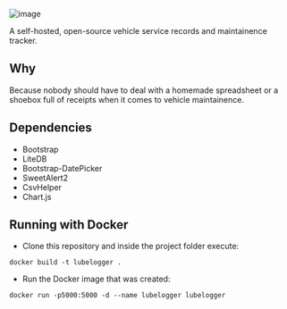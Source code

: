 ![image](https://github.com/hargata/lubelog/assets/155338622/545debcd-d80a-44da-b892-4c652ab0384a)

A self-hosted, open-source vehicle service records and maintainence tracker.

## Why
Because nobody should have to deal with a homemade spreadsheet or a shoebox full of receipts when it comes to vehicle maintainence.

## Dependencies
- Bootstrap
- LiteDB
- Bootstrap-DatePicker
- SweetAlert2
- CsvHelper
- Chart.js

## Running with Docker
- Clone this repository and inside the project folder execute:
```
docker build -t lubelogger .
```
- Run the Docker image that was created:
```
docker run -p5000:5000 -d --name lubelogger lubelogger
```
